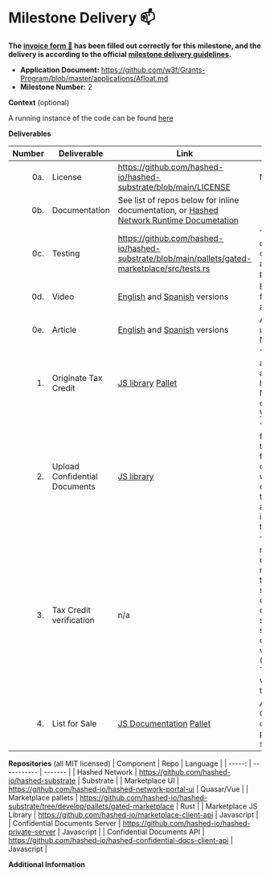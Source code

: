 # Milestone Delivery :mailbox:

**The [invoice form :pencil:](https://docs.google.com/forms/d/e/1FAIpQLSfmNYaoCgrxyhzgoKQ0ynQvnNRoTmgApz9NrMp-hd8mhIiO0A/viewform) has been filled out correctly for this milestone, and the delivery is according to the official [milestone delivery guidelines](https://github.com/w3f/Grants-Program/blob/master/docs/milestone-deliverables-guidelines.md).**  

* **Application Document:** https://github.com/w3f/Grants-Program/blob/master/applications/Afloat.md
* **Milestone Number:** 2

**Context** (optional)

A running instance of the code can be found [here](https://portal-dev.hashed.systems)

**Deliverables**

| Number | Deliverable | Link | Notes |
| -----: | ----------- | ------------- | ------------------- |
| 0a. | License | https://github.com/hashed-io/hashed-substrate/blob/main/LICENSE | MIT |
| 0b. | Documentation | See list of repos below for inline documentation, or [Hashed Network Runtime Documetation](https://hashed-io.github.io/hashed-substrate/hashed_runtime/index.html) |  |
| 0c. | Testing | https://github.com/hashed-io/hashed-substrate/blob/main/pallets/gated-marketplace/src/tests.rs | The tests are built directly into the corresponding Rust and Javascript projects |
| 0d. | Video | [English](https://youtu.be/dpFk2d0UXYc) and [Spanish](Afloat_Milestone2.md) versions | Explainer of features, context, and demonstration |
| 0e. | Article | [English](Afloat_Milestone2.md) and [Spanish](https://docs.google.com/document/d/1DNHgONQrZfpG4f0f79n6pS9h9jUQQDW52OlWCw1TiJA/edit?usp=sharing) versions | Afloat's and general use case of gated Marketplaces |
| 1. | Originate Tax Credit | [JS library](https://github.com/hashed-io/afloat-client-api/blob/master/src/model/polkadot-pallets/afloatApi.js#L34) [Pallet](https://github.com/hashed-io/hashed-substrate/blob/develop/pallets/fruniques/src/lib.rs#L177) | This video provides a demonstration and explainer for how new tax credit NFTs are being originated: [Youtube Video](https://youtu.be/dpFk2d0UXYc) | 
| 2. | Upload Confidential Documents | [JS library](https://github.com/hashed-io/hashed-confidential-docs-client-api/blob/015b59837eb8c0117fecb0c6323053d605a6f5fd/src/model/OwnedData.js#L57) | This feature allows for NFT originators to upload encrypted files attached to tax credits. The files will be accessible only by the user and the application administrator. This is also explained in the [video](https://youtu.be/dpFk2d0UXYc) | 
| 3. | Tax Credit verification | n/a | This functionality requires access to confidential data not accessible in the pallet. Instead, it should go on the client or client/market/dapp-specific services/oracle that can do the verifications. (Similar to Twitter/Email/Matrix verifications using the Identity pallet) |
| 4. | List for Sale | [JS Documentation](https://github.com/hashed-io/hashed-substrate/tree/main/pallets/gated-marketplace#put-an-asset-on-sale-1)  [Pallet](https://github.com/hashed-io/hashed-substrate/blob/main/pallets/gated-marketplace/src/lib.rs#L531) | Ability for Tax Credit (NFT) owners to assign a price and list it for sale.| 

**Repositories** 
(all MIT licensed)
| Component | Repo | Language |
| -----: | ----------- | ------- |
| Hashed Network | https://github.com/hashed-io/hashed-substrate | Substrate |
| Marketplace UI | https://github.com/hashed-io/hashed-network-portal-ui | Quasar/Vue |
| Marketplace pallets | https://github.com/hashed-io/hashed-substrate/tree/develop/pallets/gated-marketplace | Rust |
| Marketplace JS Library | https://github.com/hashed-io/marketplace-client-api | Javascript |
| Confidential Documents Server | https://github.com/hashed-io/hashed-private-server | Javascript |
| Confidential Documents API | https://github.com/hashed-io/hashed-confidential-docs-client-api | Javascript |



**Additional Information**


